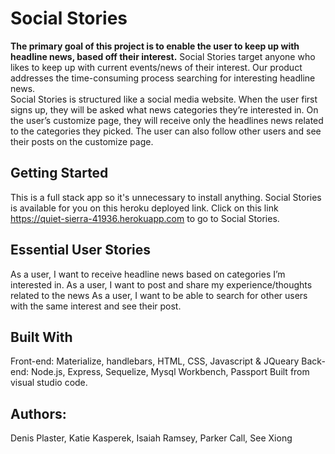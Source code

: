 # Social Stories

**The primary goal of this project is to enable the user to keep up with headline news, based off their interest.**  Social Stories target anyone who likes to keep up with current events/news of their interest.  Our product addresses the time-consuming process searching for interesting headline news.  
Social Stories is structured like a social media website. When the user first signs up, they will be asked what news categories they’re interested in.  On the user’s customize page, they will receive only the headlines news related to the categories they picked.   The user can also follow other users and see their posts on the customize page.
 
## Getting Started
This is a full stack app so it's unnecessary to install anything. Social Stories is available for you on this heroku deployed link.  Click on this link https://quiet-sierra-41936.herokuapp.com to go to Social Stories.

## Essential User Stories
As a user, I want to receive headline news based on categories I’m interested in.
As a user, I want to post and share my experience/thoughts related to the news
As a user, I want to be able to search for other users with the same interest and see their post.

## Built With
Front-end: Materialize, handlebars, HTML, CSS, Javascript & JQueary
Back-end: Node.js, Express, Sequelize, Mysql Workbench, Passport
Built from visual studio code. 

## Authors:
Denis Plaster, Katie Kasperek, Isaiah Ramsey, Parker Call, See Xiong
